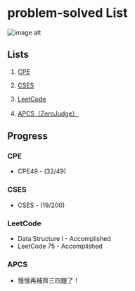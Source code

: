 # problem-solved List

![image alt](https://imgur.com/Ugud9kc.jpg)

## Lists

1. [CPE](https://onlinejudge.org/index.php)

2. [CSES](https://cses.fi/problemset/)

3. [LeetCode](https://leetcode.com/)

4. [APCS（ZeroJudge）](https://zerojudge.tw/Problems)

## Progress

### CPE

* CPE49 - (32/49)


### CSES

* CSES - (19/200)


### LeetCode

* Data Structure I - Accomplished
* LeetCode 75 - Accomplished

### APCS

* 慢慢再補齊三四題了！
